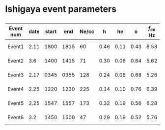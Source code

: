 # Ishigaya event parameters
## 
| Event num | date | start | end | Ne/cc | h | he | o | $f_{co}$ Hz | $f_{lh}$ Hz | Alt km |
| --- | --- | --- | --- | --- | --- | --- | --- | --- | --- | --- |
| Event1 | 2.11 | 1800 | 1815 | 60 | 0.46 | 0.11 | 0.43 | 8.53 | 1113 | 5100-6500 |
| Event2 | 3.6 | 1400 | 1415 | 71 | 0.30 | 0.06 | 0.64  | 5.62 | 944 | 7000-8100 |
| Event3 | 2.17 | 0345 | 0355 | 128 | 0.24 | 0.08 | 0.68 | 5.26 | 1078 | 7500-8500 |
| Event4 | 2.25 | 1220 | 1230 | 225 | 0.14 | 0.10 | 0.76 | 6.39 | 1167 | 6100-7300 |
| Event5 | 2.25 | 1547 | 1557 | 173 | 0.32 | 0.19 | 0.56 | 6.28 | 1440 | 6500-7600 |
| Event6 | 3.2 | 1450 | 1500 | 47 | 0.29 | 0.19 | 0.52 | 5.76 | 818 | 6600-7700 |
